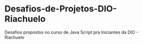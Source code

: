 # Desafios-de-Projetos-DIO-Riachuelo
Desafios propostos no curso de Java Script pra Iniciantes da DIO - Riachuelo
